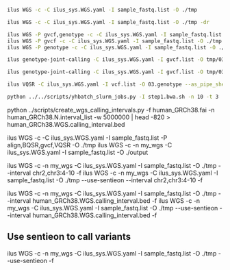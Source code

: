 ```bash
ilus WGS -c -C ilus_sys.WGS.yaml -I sample_fastq.list -O ./tmp
```

```bash
ilus WGS -c -C ilus_sys.WGS.yaml -I sample_fastq.list -O ./tmp -dr
```

```bash
ilus WGS -P gvcf,genotype -c -C ilus_sys.WGS.yaml -I sample_fastq.list -O ./tmp
ilus WGS -P gvcf -c -C ilus_sys.WGS.yaml -I sample_fastq.list -O ./tmp
ilus WGS -P genotype -c -C ilus_sys.WGS.yaml -I sample_fastq.list -O ./tmp -f 
```

```bash
ilus genotype-joint-calling -C ilus_sys.WGS.yaml -I gvcf.list -O tmp/03.genotype 
```

```bash
ilus genotype-joint-calling -C ilus_sys.WGS.yaml -I gvcf.list -O tmp/03.genotype --as_pipe_shell_order -f
```

```bash
ilus VQSR -C ilus_sys.WGS.yaml -I vcf.list -O 03.genotype --as_pipe_shell_order -f 
```

```bash
python ../../scripts/yhbatch_slurm_jobs.py -I step1.bwa.sh -n 10 -t 3
```

python ../scripts/create_wgs_calling_intervals.py -f human_GRCh38.fai -n human_GRCh38.N.interval_list -w 5000000 | head -820 > human_GRCh38.WGS.calling_interval.bed

ilus WGS -c -C ilus_sys.WGS.yaml -I sample_fastq.list -P align,BQSR,gvcf,VQSR -O ./tmp
ilus WGS -c -n my_wgs -C ilus_sys.WGS.yaml -I sample_fastq.list -O ./output

ilus WGS -c -n my_wgs -C ilus_sys.WGS.yaml -I sample_fastq.list -O ./tmp --interval chr2,chr3:4-10 -f
ilus WGS -c -n my_wgs -C ilus_sys.WGS.yaml -I sample_fastq.list -O ./tmp --use-sentieon --interval chr2,chr3:4-10 -f

ilus WGS -c -n my_wgs -C ilus_sys.WGS.yaml -I sample_fastq.list -O ./tmp --interval human_GRCh38.WGS.calling_interval.bed -f
ilus WGS -c -n my_wgs -C ilus_sys.WGS.yaml -I sample_fastq.list -O ./tmp --use-sentieon --interval human_GRCh38.WGS.calling_interval.bed -f

## Use sentieon to call variants
ilus WGS -c -n my_wgs -C ilus_sys.WGS.yaml -I sample_fastq.list -O ./tmp --use-sentieon -f

